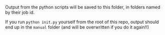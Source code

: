 Output from the python scripts will be saved to this folder, in folders named by their job id.

If you run `python init.py` yourself from the root of this repo, output should end up in the `manual` folder (and will be overwritten if you do it again!!)
